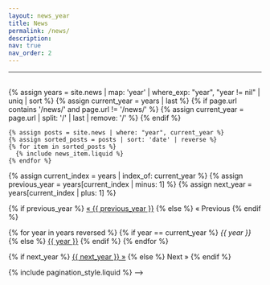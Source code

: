 ```yaml
---
layout: news_year
title: News
permalink: /news/
description: 
nav: true
nav_order: 2
---
```


<hr />

<br>

<div class="news">
  <div class="grid">
    {% assign years = site.news | map: 'year' | where_exp: "year", "year != nil" | uniq | sort %}
    {% assign current_year = years | last %}
    {% if page.url contains '/news/' and page.url != '/news/' %}
      {% assign current_year = page.url | split: '/' | last | remove: '/' %}
    {% endif %}

    {% assign posts = site.news | where: "year", current_year %}
    {% assign sorted_posts = posts | sort: 'date' | reverse %}
    {% for item in sorted_posts %}
      {% include news_item.liquid %}
    {% endfor %}
  </div>
</div>
<!-- 
<!-- Pagination links -->
<div class="pagination-links">
  {% assign current_index = years | index_of: current_year %}
  {% assign previous_year = years[current_index | minus: 1] %}
  {% assign next_year = years[current_index | plus: 1] %}

  {% if previous_year %}
    <a href="{{ site.baseurl }}/news/{{ previous_year }}/">&laquo; {{ previous_year }}</a>
  {% else %}
    <span>&laquo; Previous</span>
  {% endif %}

  {% for year in years reversed %}
    {% if year == current_year %}
      <em>{{ year }}</em>
    {% else %}
      <a href="{{ site.baseurl }}/news/{{ year }}/">{{ year }}</a>
    {% endif %}
  {% endfor %}

  {% if next_year %}
    <a href="{{ site.baseurl }}/news/{{ next_year }}/">{{ next_year }} &raquo;</a>
  {% else %}
    <span>Next &raquo;</span>
  {% endif %}
</div>

{% include pagination_style.liquid %} -->
